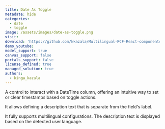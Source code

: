 ```yaml
---
title: Date As Toggle
metadate: hide
categories:
  - date
  - toggle
image: /assets/images/date-as-toggle.png
visit: 
download: 'https://github.com/kkazala/Multilingual-PCF-React-components'
demo_youtube:
model_support: true
canvas_support: false
portals_support: false
license_defined: true
managed_solution: true
authors:
  - kinga_kazala
---
```

A control to interact with a DateTime column, offering an intuitive way to set or clear timestamps based on toggle actions.

It allows defining a description text that is separate from the field's label.

It fully supports multilingual configurations. The description text is displayed based on the detected user language.